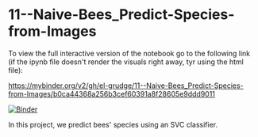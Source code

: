 # 11--Naive-Bees_Predict-Species-from-Images

To view the full interactive version of the notebook go to the following link (if the ipynb file doesn't render the visuals right away, tyr using the html file):

https://mybinder.org/v2/gh/el-grudge/11--Naive-Bees_Predict-Species-from-Images/b0ca44368a256b3cef60391a8f28605e9ddd9011

[![Binder](https://mybinder.org/badge_logo.svg)](https://mybinder.org/v2/gh/el-grudge/11--Naive-Bees_Predict-Species-from-Images/b0ca44368a256b3cef60391a8f28605e9ddd9011)

In this project, we predict bees' species using an SVC classifier.
